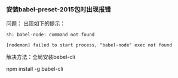 ### 安装babel-preset-2015包时出现报错
问题： 出现如下的提示：


`sh: babel-node: command not found` 

`[nodemon] failed to start process, "babel-node" exec not found` 

解决方法：全局安装bebel-cli

npm install -g babel-cli
